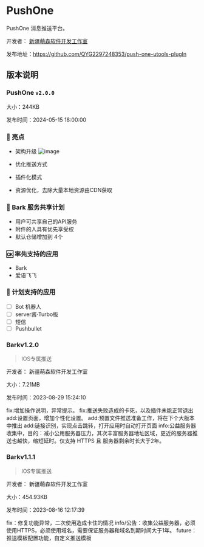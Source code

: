 # PushOne

PushOne 消息推送平台。

开发者： [新疆萌森软件开发工作室](https://lifebus.top/)

发布地址：https://github.com/QYG2297248353/push-one-utools-plugIn


## 版本说明

### PushOne `v2.0.0`

大小：244KB

发布时间：2024-05-15 18:00:00

### 🚀 亮点
+ 架构升级
![image](https://github.com/QYG2297248353/push-one-utools-plugIn/assets/56836951/bd4f5802-ec3b-4ac6-a4d4-f46ca03aa71a)

+ 优化推送方式
+ 插件化模式
+ 资源优化，去除大量本地资源由CDN获取

### 🙈 Bark 服务共享计划

+ 用户可共享自己的API服务
+ 附件的人具有优先享受权
+ 默认仓储增加到 4个

### 🆗 率先支持的应用
+ Bark
+ 爱语飞飞

### 📜 计划支持的应用
- [ ] Bot 机器人
- [ ] server酱·Turbo版
- [ ] 短信
- [ ] Pushbullet

### Barkv1.2.0
> IOS专属推送

开发者： 新疆萌森软件开发工作室

大小：7.21MB

发布时间：2023-08-29 15:24:10

fix:增加操作说明，异常提示。
fix:推送失败造成的卡死，以及插件未能正常退出
add:设置页面，增加个性化设置。
add:预置文件推送准备工作，将在下个大版本中推出
add:链接识别，实现点击跳转，打开应用时自动打开页面
info:公益服务器收集中，目的：减小公用服务器压力，其次丰富服务器地址区域，更近的服务器推送也越快，缩短延时。仅支持 HTTPS 且 服务器剩余时长大于2年。

### Barkv1.1.1

> IOS专属推送

开发者： 新疆萌森软件开发工作室

大小：454.93KB

发布时间：2023-08-16 12:17:39

fix：修复功能异常，二次使用造成卡住的情况 info/公告：收集公益服务器，必须使用HTTPS，必须使用域名，需要保证服务器和域名到期时间大于1年。 future：推送模板配置功能，自定义推送模板
